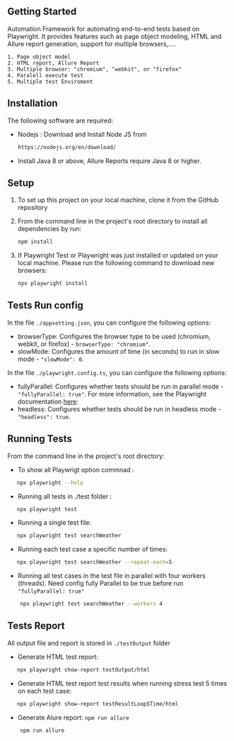 ## Getting Started

Automation Framework for automating end-to-end tests based on Playwright. It provides features such as page object modeling, HTML and Allure report generation, support for multiple browsers,....

    1. Page object model
    2. HTML report, Allure Report
    3. Multiple browser: "chromium", "webkit", or "firefox"
    4. Paralell execute test
    5. Multiple test Enviroment

## Installation

The following software are required:

- Nodejs : Download and Install Node JS from
  ```sh
  https://nodejs.org/en/download/
  ```
- Install Java 8 or above, Allure Reports require Java 8 or higher.

## Setup

1. To set up this project on your local machine, clone it from the GitHub repository
2. From the command line in the project's root directory to install all dependencies by run:

   ```bash
   npm install
   ```

3. If Playwright Test or Playwright was just installed or updated on your local machine.
   Please run the following command to download new browsers:

   ```bash
   npx playwright install
   ```

## Tests Run config

In the file `./appsetting.json`, you can configure the following options:

- browserType: Configures the browser type to be used (chromium, webkit, or firefox) - `browserType: "chromium"`.
- slowMode: Configures the amount of time (in seconds) to run in slow mode - `"slowMode": 0`.

In the file `./playwright.config.ts`, you can configure the following options:

- fullyParallel: Configures whether tests should be run in parallel mode - `"fullyParallel: true"`.
  For more information, see the Playwright documentation [here](https://playwright.dev/docs/api/class-testproject#test-project-fully-parallel):
- headless: Configures whether tests should be run in headless mode - `"headless": true`.

## Running Tests

From the command line in the project's root directory:

- To show all Playwrigt option commnad :

```bash
   npx playwright --help
```

- Running all tests in ./test folder :

```bash
   npx playwright test
```

- Running a single test file:

```bash
   npx playwright test searchWeather
```

- Running each test case a specific number of times:

```bash
   npx playwright test searchWeather --repeat-each=5
```

- Running all test cases in the test file in parallel with four workers (threads).
  Need config fully Parallel to be true before run `"fullyParallel: true"`

```bash
    npx playwright test searchWeather --workers 4
```

## Tests Report

All output file and report is stored in `./testOutput` folder

- Generate HTML test report:

```bash
   npx playwright show-report testOutput/html
```

- Generate HTML test report test results when running stress test 5 times on each test case:

```bash
   npx playwright show-report testResultLoop5Time/html
```

- Generate Alure report: `npm run allure`

```bash
    npm run allure
```
